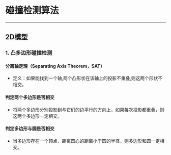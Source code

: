 # 碰撞检测算法

----
## 2D模型
### 1. 凸多边形碰撞检测
#### 分离轴定理（Separating Axis Theorem，SAT）
  * 定义：如果能找到一个轴,两个凸形状在该轴上的投影不重叠,则这两个形状不相交。

#### 判定两个多边形是否相交
  * 将两个多边形分别投影到与它们的边平行的方向上，如果每次投影都重叠，则这两个多边形一定相交。

#### 判定多边形与圆是否相交
  * 当多边形存在一个顶点，距离圆心的距离小于圆的半径，则多边形和圆一定相交。